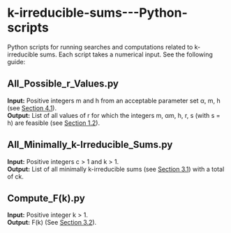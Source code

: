 # k-irreducible-sums---Python-scripts

Python scripts for running searches and computations related to k-irreducible sums. Each script takes a numerical input. See the following guide:

## All_Possible_r_Values.py

**Input:** Positive integers m and h from an acceptable parameter set α, m, h (see [Section 4.1](http://hdl.handle.net/10393/45477)).  
**Output:** List of all values of r for which the integers m, αm, h, r, s (with s = h) are feasible (see [Section 1.2](http://hdl.handle.net/10393/45477)).

## All_Minimally_k-Irreducible_Sums.py

**Input:** Positive integers c > 1 and k > 1.  
**Output:** List of all minimally k-irreducible sums (see [Section 3.1](http://hdl.handle.net/10393/45477)) with a total of ck.

## Compute_F(k).py

**Input:** Positive integer k > 1.  
**Output:** F(k) (See [Section 3.2](http://hdl.handle.net/10393/45477)).
